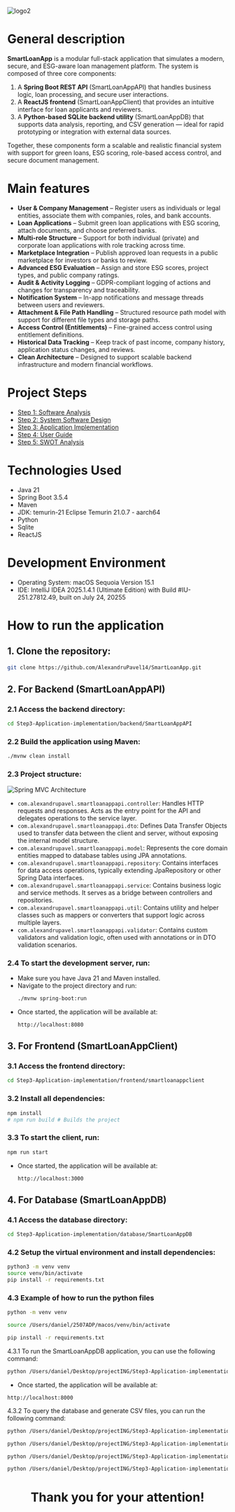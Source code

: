 <!-- <img width="1024" height="325" alt="logo2" src="https://github.com/user-attachments/assets/04896e84-ecaf-4020-aa78-6160f923574a" /> -->
![logo2](assets/logo2.png)

# General description

**SmartLoanApp** is a modular full-stack application that simulates a modern, secure, and ESG-aware loan management platform. The system is composed of three core components:
1. A **Spring Boot REST API** (SmartLoanAppAPI) that handles business logic, loan processing, and secure user interactions.
2. A **ReactJS frontend** (SmartLoanAppClient) that provides an intuitive interface for loan applicants and reviewers.
3. A **Python-based SQLite backend utility** (SmartLoanAppDB) that supports data analysis, reporting, and CSV generation — ideal for rapid prototyping or integration with external data sources.

Together, these components form a scalable and realistic financial system with support for green loans, ESG scoring, role-based access control, and secure document management.

# Main features

* **User & Company Management** – Register users as individuals or legal entities, associate them with companies, roles, and bank accounts.
* **Loan Applications** – Submit green loan applications with ESG scoring, attach documents, and choose preferred banks.
* **Multi-role Structure** – Support for both individual (private) and corporate loan applications with role tracking across time.
* **Marketplace Integration** – Publish approved loan requests in a public marketplace for investors or banks to review.
* **Advanced ESG Evaluation** – Assign and store ESG scores, project types, and public company ratings.
* **Audit & Activity Logging** – GDPR-compliant logging of actions and changes for transparency and traceability.
* **Notification System** – In-app notifications and message threads between users and reviewers.
* **Attachment & File Path Handling** – Structured resource path model with support for different file types and storage paths.
* **Access Control (Entitlements)** – Fine-grained access control using entitlement definitions.
* **Historical Data Tracking** – Keep track of past income, company history, application status changes, and reviews.
* **Clean Architecture** – Designed to support scalable backend infrastructure and modern financial workflows.

# Project Steps

- [Step 1: Software Analysis](Step1-Software-analysis/Step1.md)
- [Step 2: System Software Design](Step2-System-software-design/Step2.md)
- [Step 3: Application Implementation](Step3-Application-implementation/Step3.md)
- [Step 4: User Guide](Step4-User-Guide-SmartLoanApp/Step4.md)
- [Step 5: SWOT Analysis](Step5-SWOT-Analysis/Step5.md)

# Technologies Used

- Java 21
- Spring Boot 3.5.4
- Maven
- JDK: temurin-21 Eclipse Temurin 21.0.7 - aarch64
- Python
- Sqlite
- ReactJS

# Development Environment

- Operating System: macOS Sequoia Version 15.1
- IDE: IntelliJ IDEA 2025.1.4.1 (Ultimate Edition) with Build #IU-251.27812.49, built on July 24, 20255

# How to run the application

## 1. Clone the repository:
   ```bash
   git clone https://github.com/AlexandruPavel14/SmartLoanApp.git
   ```

## 2. For Backend (SmartLoanAppAPI)

### 2.1 Access the backend directory:

   ```bash
   cd Step3-Application-implementation/backend/SmartLoanAppAPI
   ```

### 2.2 Build the application using Maven:
   ```bash
   ./mvnw clean install
   ```

### 2.3 Project structure: 

![Spring MVC Architecture](assets/spring-mvc-arhitecture.png)

- `com.alexandrupavel.smartloanappapi.controller`: Handles HTTP requests and responses. Acts as the entry point for the API and delegates operations to the service layer. 
- `com.alexandrupavel.smartloanappapi.dto`: Defines Data Transfer Objects used to transfer data between the client and server, without exposing the internal model structure.  
- `com.alexandrupavel.smartloanappapi.model`: Represents the core domain entities mapped to database tables using JPA annotations. 
- `com.alexandrupavel.smartloanappapi.repository`: Contains interfaces for data access operations, typically extending JpaRepository or other Spring Data interfaces.
- `com.alexandrupavel.smartloanappapi.service`: Contains business logic and service methods. It serves as a bridge between controllers and repositories.
- `com.alexandrupavel.smartloanappapi.util`: Contains utility and helper classes such as mappers or converters that support logic across multiple layers.
- `com.alexandrupavel.smartloanappapi.validator`: Contains custom validators and validation logic, often used with annotations or in DTO validation scenarios.

### 2.4 To start the development server, run:
- Make sure you have Java 21 and Maven installed.
- Navigate to the project directory and run:
   ```bash
   ./mvnw spring-boot:run
   ```
- Once started, the application will be available at:
    ```
    http://localhost:8080
    ```

## 3. For Frontend (SmartLoanAppClient)

### 3.1 Access the frontend directory:

   ```bash
   cd Step3-Application-implementation/frontend/smartloanappclient
   ```

### 3.2 Install all dependencies:
   ```bash
   npm install
   # npm run build # Builds the project
   ```

### 3.3 To start the client, run:

```sh
npm run start
```

- Once started, the application will be available at:
    ```
    http://localhost:3000
    ```

## 4. For Database (SmartLoanAppDB)

### 4.1 Access the database directory:

   ```bash
   cd Step3-Application-implementation/database/SmartLoanAppDB
   ```

### 4.2 Setup the virtual environment and install dependencies:
   ```bash
   python3 -m venv venv
   source venv/bin/activate
   pip install -r requirements.txt
   ```

### 4.3 Example of how to run the python files
   ```bash
python -m venv venv
   ```

   ```bash
source /Users/daniel/2507ADP/macos/venv/bin/activate
   ```

   ```bash
pip install -r requirements.txt
   ```

4.3.1 To run the SmartLoanAppDB application, you can use the following command:

   ```bash
python /Users/daniel/Desktop/projectING/Step3-Application-implementation/database/SmartLoanAppDB/app.py
   ```

   - Once started, the application will be available at:
   ```
   http://localhost:8000
   ```

4.3.2 To query the database and generate CSV files, you can run the following command:
   ```bash
python /Users/daniel/Desktop/projectING/Step3-Application-implementation/database/SmartLoanAppDB/x-GENERATE-csv.py
   ```

   ```bash
python /Users/daniel/Desktop/projectING/Step3-Application-implementation/database/SmartLoanAppDB/x-DELETE-db.py
   ```

   ```bash
python /Users/daniel/Desktop/projectING/Step3-Application-implementation/database/SmartLoanAppDB/x-DELETE-csv-output.py
   ```

   ```bash
python /Users/daniel/Desktop/projectING/Step3-Application-implementation/database/SmartLoanAppDB/app.py
   ```

<!-- # Thank you! -->
<h1 align="center">Thank you for your attention!</h1>